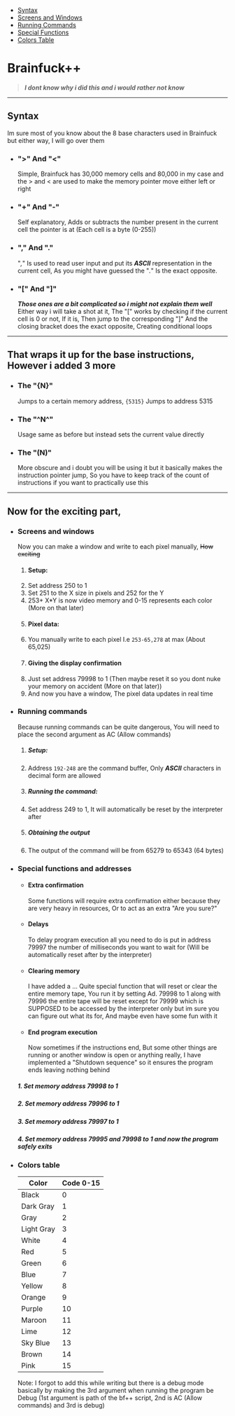 - [Syntax](#syntax)
- [Screens and Windows](#Screens-and-windows)
- [Running Commands](#running-commands)
- [Special Functions](#special-functions-and-addresses)
- [Colors Table](#colors-table)


# Brainfuck++
> ***I dont know why i did this and i would rather not know***
---
## Syntax
Im sure most of you know about the 8 base characters used in Brainfuck but either way, I will go over them 
- ### ">" And "<"
    Simple, Brainfuck has 30,000 memory cells and 80,000 in my case and the > and < are used to make the memory pointer move either left or right 

- ### "+" And "-"
  Self explanatory, Adds or subtracts the number present in the current cell the pointer is at (Each cell is a byte (0-255))

- ### "," And "."
  "*,*" Is used to read user input and put its ***ASCII*** representation in the current cell, As you might have guessed the "*.*" Is the exact opposite.

- ### "[" And "]"
  ***Those ones are a bit complicated so i might not explain them well***
    Either way i will take a shot at it, The "[" works by checking if the current cell is 0 or not, If it is, Then jump to the corresponding "]" And the closing bracket does the exact opposite, Creating conditional loops
---
## That wraps it up for the base instructions, However i added 3 more


- ### The "{N}"
  Jumps to a certain memory address,
  `{5315}` Jumps to address 5315
- ### The "^N\^"
  Usage same as before but instead sets the current value directly
- ### The "(N)"
  More obscure and i doubt you will be using it but it basically makes the instruction pointer jump, So you have to keep track of the count of instructions if you want to practically use this
---
## Now for the exciting part,
- ### Screens and windows
  Now you can make a window and write to each pixel manually, ~~How exciting~~ 
  1. #### Setup: 
  2. Set address 250 to 1
  3. Set 251 to the X size in pixels and 252 for the Y
  4. 253+ X*Y is now video memory and 0-15 represents each color (More on that later)
  5. #### Pixel data:
  6. You manually write to each pixel I.e `253-65,278` at max (About 65,025)
  7. #### Giving the display confirmation
  8. Just set address 79998 to 1 (Then maybe reset it so you dont nuke your memory on accident (More on that later))
  9. And now you have a window, The pixel data updates in real time
- ### Running commands
  Because running commands can be quite dangerous, You will need to place the second argument as AC (Allow commands)
  1. ##### Setup:
  2. Address `192-248` are the command buffer, Only ***ASCII*** characters in decimal form are allowed
  3. ##### Running the command:
  4. Set address 249 to 1, It will automatically be reset by the interpreter after
  5. ##### Obtaining the output
  6. The output of the command will be from 65279 to 65343 (64 bytes)
- ### Special functions and addresses
  - #### Extra confirmation
    Some functions will require extra confirmation either because they are very heavy in resources, Or to act as an extra "Are you sure?"
  - #### Delays
    To delay program execution all you need to do is put in address 79997 the number of milliseconds you want to wait for (Will be automatically reset after by the interpreter)
  - #### Clearing memory
    I have added a ... Quite special function that will reset or clear the entire memory tape, You run it by setting Ad. 79998 to 1 along with 79996 the entire tape will be reset except for 79999 which is SUPPOSED to be accessed by the interpreter only but im sure you can figure out what its for, And maybe even have some fun with it
  - #### End program execution
    Now sometimes if the instructions end, But some other things are running or another window is open or anything really, I have implemented a "Shutdown sequence" so it ensures the program ends leaving nothing behind
  ##### 1. Set memory address 79998 to 1
  ##### 2. Set memory address 79996 to 1
  ##### 3. Set memory address 79997 to 1
  ##### 4. Set memory address 79995 and 79998 to 1 and now the program safely exits
- ### Colors table
  | Color    | Code 0-15  |
  |--------|--------|
  | Black      | 0  |
  | Dark Gray  | 1  |
  | Gray       | 2  |
  | Light Gray | 3  |
  | White      | 4  |
  | Red        | 5  |
  | Green      | 6  |
  | Blue       | 7  |
  | Yellow     | 8  |
  | Orange     | 9  |
  | Purple     | 10 |
  | Maroon     | 11 |
  | Lime       | 12 |
  | Sky Blue   | 13 |
  | Brown      | 14 |
  | Pink       | 15 |





  Note: I forgot to add this while writing but there is a debug mode basically by making the 3rd argument when running the program be Debug
  (1st argument is path of the bf++ script, 2nd is AC (Allow commands) and 3rd is debug)

